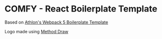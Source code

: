 # COMFY - React Boilerplate Template
Based on [Athlon's Webpack 5 Boilerplate Template](https://github.com/WeAreAthlon/frontend-webpack-boilerplate)

Logo made using [Method Draw](http://github.com/duopixel/Method-Draw/)

